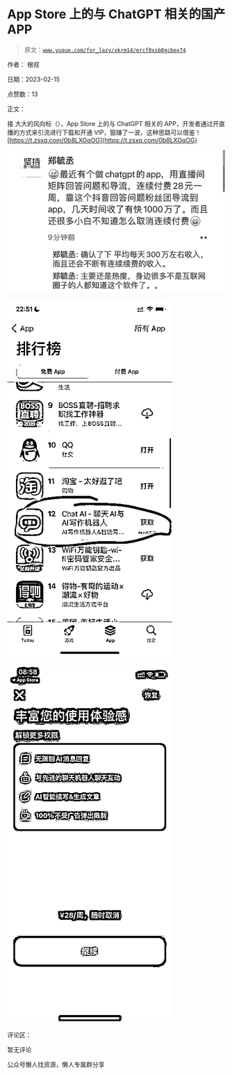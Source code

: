 # App Store 上的与 ChatGPT 相关的国产 APP

> 原文：[`www.yuque.com/for_lazy/xkrm14/ercf0xsb8gcbex74`](https://www.yuque.com/for_lazy/xkrm14/ercf0xsb8gcbex74)



作者： 根叔



日期：2023-02-15



点赞数：13



正文：



接 大大的风向标（），App Store 上的与 ChatGPT 相关的 APP，开发者通过开直播的方式来引流进行下载和开通 VIP，狠赚了一波，这种思路可以借鉴！[https://t.zsxq.com/0b8LXOqOG](https://t.zsxq.com/0b8LXOqOG)



![](img/b3365ca73ea2bf34846a392e8efb3c8f.png)  

![](img/92bf2b616eb6c135052349edc05f6e02.png)  

![](img/af3e44518fc3b459d3e25eecc8e3b95f.png)  

评论区：



暂无评论



公众号懒人找资源，懒人专属群分享

